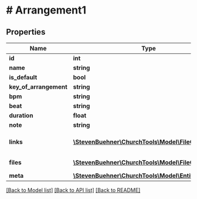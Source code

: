 # # Arrangement1

## Properties

Name | Type | Description | Notes
------------ | ------------- | ------------- | -------------
**id** | **int** |  | [optional]
**name** | **string** |  | [optional]
**is_default** | **bool** |  | [optional]
**key_of_arrangement** | **string** |  | [optional]
**bpm** | **string** |  | [optional]
**beat** | **string** |  | [optional]
**duration** | **float** | Duration in seconds | [optional]
**note** | **string** |  | [optional]
**links** | [**\StevenBuehner\ChurchTools\Model\FileOrLink[]**](FileOrLink.md) | List of links \&quot;uploaded\&quot; to that arrangement | [optional]
**files** | [**\StevenBuehner\ChurchTools\Model\FileOrLink[]**](FileOrLink.md) | List of files uploaded to that arrangement | [optional]
**meta** | [**\StevenBuehner\ChurchTools\Model\EntityMetaData**](EntityMetaData.md) |  | [optional]

[[Back to Model list]](../../README.md#models) [[Back to API list]](../../README.md#endpoints) [[Back to README]](../../README.md)
